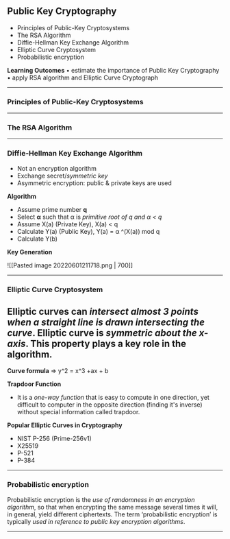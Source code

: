 ## Public Key Cryptography
- Principles of Public-Key Cryptosystems
- The RSA Algorithm
- Diffie-Hellman Key Exchange Algorithm
- Elliptic Curve Cryptosystem
- Probabilistic encryption

__Learning Outcomes__
• estimate the importance of Public Key Cryptography
• apply RSA algorithm and Elliptic Curve Cryptograph

---
### Principles of Public-Key Cryptosystems

---
### The RSA Algorithm

---
### Diffie-Hellman Key Exchange Algorithm
- Not an encryption algorithm
- Exchange secret/_symmetric key_
- Asymmetric encryption: public & private keys are used

__Algorithm__
- Assume prime number __q__
- Select **α** such that α is _primitive root of q and α < q_
- Assume X(a) (Private Key), X(a) < q
- Calculate Y(a) (Public Key), Y(a) = α ^(X(a)) mod q
- Calculate Y(b)

__Key Generation__

![[Pasted image 20220601211718.png | 700]]


---
### Elliptic Curve Cryptosystem
__Elliptic curves__ can _intersect almost 3 points when a straight line is drawn intersecting the curve_. Elliptic curve is _symmetric about the x-axis_. This property plays a key role in the algorithm.
- 

__Curve formula__ => y^2 = x^3 +ax + b

__Trapdoor Function__
- It is a _one-way function_ that is easy to compute in one direction, yet difficult to computer in the opposite direction (finding it's inverse) without special information called trapdoor.

__Popular Elliptic Curves in Cryptography__
- NIST P-256 (Prime-256v1)
- X25519
- P-521
- P-384


---
### Probabilistic encryption
Probabilistic encryption is the _use of randomness in an encryption algorithm_, so that when encrypting the same message several times it will, in general, yield different ciphertexts. The term ‘probabilistic encryption’ is typically _used in reference to public key encryption algorithms_.

---